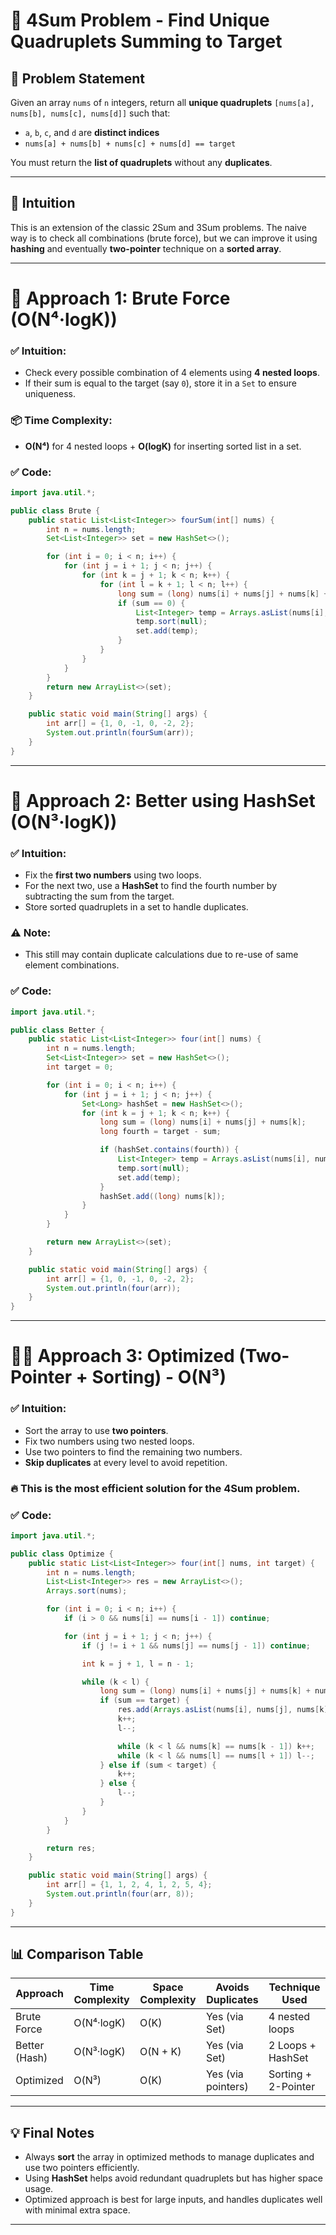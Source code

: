 
# 🔢 4Sum Problem - Find Unique Quadruplets Summing to Target

## 📜 Problem Statement

Given an array `nums` of `n` integers, return all **unique quadruplets** `[nums[a], nums[b], nums[c], nums[d]]` such that:

* `a`, `b`, `c`, and `d` are **distinct indices**
* `nums[a] + nums[b] + nums[c] + nums[d] == target`

You must return the **list of quadruplets** without any **duplicates**.

---

## 🧠 Intuition

This is an extension of the classic 2Sum and 3Sum problems. The naive way is to check all combinations (brute force), but we can improve it using **hashing** and eventually **two-pointer** technique on a **sorted array**.

---

# 🥇 Approach 1: Brute Force (O(N⁴·logK))

### ✅ Intuition:

* Check every possible combination of 4 elements using **4 nested loops**.
* If their sum is equal to the target (say `0`), store it in a `Set` to ensure uniqueness.

### 📦 Time Complexity:

* **O(N⁴)** for 4 nested loops + **O(logK)** for inserting sorted list in a set.

### ✅ Code:

```java
import java.util.*;

public class Brute {
    public static List<List<Integer>> fourSum(int[] nums) {
        int n = nums.length;
        Set<List<Integer>> set = new HashSet<>();

        for (int i = 0; i < n; i++) {
            for (int j = i + 1; j < n; j++) {
                for (int k = j + 1; k < n; k++) {
                    for (int l = k + 1; l < n; l++) {
                        long sum = (long) nums[i] + nums[j] + nums[k] + nums[l];
                        if (sum == 0) {
                            List<Integer> temp = Arrays.asList(nums[i], nums[j], nums[k], nums[l]);
                            temp.sort(null);
                            set.add(temp);
                        }
                    }
                }
            }
        }
        return new ArrayList<>(set);
    }

    public static void main(String[] args) {
        int arr[] = {1, 0, -1, 0, -2, 2};
        System.out.println(fourSum(arr));
    }
}
```

---

# 🥈 Approach 2: Better using HashSet (O(N³·logK))

### ✅ Intuition:

* Fix the **first two numbers** using two loops.
* For the next two, use a **HashSet** to find the fourth number by subtracting the sum from the target.
* Store sorted quadruplets in a set to handle duplicates.

### ⚠ Note:

* This still may contain duplicate calculations due to re-use of same element combinations.

### ✅ Code:

```java
import java.util.*;

public class Better {
    public static List<List<Integer>> four(int[] nums) {
        int n = nums.length;
        Set<List<Integer>> set = new HashSet<>();
        int target = 0;

        for (int i = 0; i < n; i++) {
            for (int j = i + 1; j < n; j++) {
                Set<Long> hashSet = new HashSet<>();
                for (int k = j + 1; k < n; k++) {
                    long sum = (long) nums[i] + nums[j] + nums[k];
                    long fourth = target - sum;

                    if (hashSet.contains(fourth)) {
                        List<Integer> temp = Arrays.asList(nums[i], nums[j], nums[k], (int) fourth);
                        temp.sort(null);
                        set.add(temp);
                    }
                    hashSet.add((long) nums[k]);
                }
            }
        }

        return new ArrayList<>(set);
    }

    public static void main(String[] args) {
        int arr[] = {1, 0, -1, 0, -2, 2};
        System.out.println(four(arr));
    }
}
```

---

# 🥇🥇 Approach 3: Optimized (Two-Pointer + Sorting) - O(N³)

### ✅ Intuition:

* Sort the array to use **two pointers**.
* Fix two numbers using two nested loops.
* Use two pointers to find the remaining two numbers.
* **Skip duplicates** at every level to avoid repetition.

### 🔥 This is the most efficient solution for the 4Sum problem.

### ✅ Code:

```java
import java.util.*;

public class Optimize {
    public static List<List<Integer>> four(int[] nums, int target) {
        int n = nums.length;
        List<List<Integer>> res = new ArrayList<>();
        Arrays.sort(nums);

        for (int i = 0; i < n; i++) {
            if (i > 0 && nums[i] == nums[i - 1]) continue;

            for (int j = i + 1; j < n; j++) {
                if (j != i + 1 && nums[j] == nums[j - 1]) continue;

                int k = j + 1, l = n - 1;

                while (k < l) {
                    long sum = (long) nums[i] + nums[j] + nums[k] + nums[l];
                    if (sum == target) {
                        res.add(Arrays.asList(nums[i], nums[j], nums[k], nums[l]));
                        k++;
                        l--;

                        while (k < l && nums[k] == nums[k - 1]) k++;
                        while (k < l && nums[l] == nums[l + 1]) l--;
                    } else if (sum < target) {
                        k++;
                    } else {
                        l--;
                    }
                }
            }
        }

        return res;
    }

    public static void main(String[] args) {
        int arr[] = {1, 1, 2, 4, 1, 2, 5, 4};
        System.out.println(four(arr, 8));
    }
}
```

---

## 📊 Comparison Table

| Approach      | Time Complexity | Space Complexity | Avoids Duplicates  | Technique Used      |
| ------------- | --------------- | ---------------- | ------------------ | ------------------- |
| Brute Force   | O(N⁴·logK)      | O(K)             | Yes (via Set)      | 4 nested loops      |
| Better (Hash) | O(N³·logK)      | O(N + K)         | Yes (via Set)      | 2 Loops + HashSet   |
| Optimized     | O(N³)           | O(K)             | Yes (via pointers) | Sorting + 2-Pointer |

---

## 💡 Final Notes

* Always **sort** the array in optimized methods to manage duplicates and use two pointers efficiently.
* Using **HashSet** helps avoid redundant quadruplets but has higher space usage.
* Optimized approach is best for large inputs, and handles duplicates well with minimal extra space.

---

